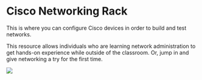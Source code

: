 # Cisco Networking Rack

This is where you can configure Cisco devices in order to build and test networks. 
 
This resource allows individuals who are learning network administration to get hands-on experience while outside of the classroom. Or, jump in and give networking a try for the first time.

![](../ACSL_Logo-Full_Color600x488.jpg)